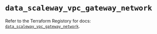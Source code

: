 # `data_scaleway_vpc_gateway_network`

Refer to the Terraform Registory for docs: [`data_scaleway_vpc_gateway_network`](https://registry.terraform.io/providers/scaleway/scaleway/2.39.0/docs/data-sources/vpc_gateway_network).
